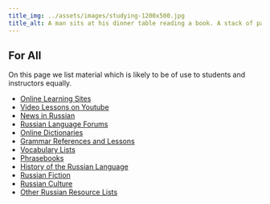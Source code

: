 ```yaml
---
title_img: ../assets/images/studying-1200x500.jpg
title_alt: A man sits at his dinner table reading a book. A stack of papers and a pencil lie nearby.
---
```

## For All

On this page we list material which is likely to be of use to students
and instructors equally.

* [Online Learning Sites](lessons)
* [Video Lessons on Youtube](youtube-channels)
* [News in Russian](news-in-russian)
* [Russian Language Forums](forums)
* [Online Dictionaries](dictionaries)
* [Grammar References and Lessons](grammar)
* [Vocabulary Lists](vocabulary-lists)
* [Phrasebooks](phrasebooks)
* [History of the Russian Language](language-history)
* [Russian Fiction](fiction)
* [Russian Culture](culture)
* [Other Russian Resource Lists](other-lists)

